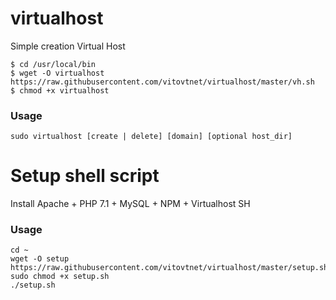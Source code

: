 # virtualhost
Simple creation Virtual Host

```
$ cd /usr/local/bin
$ wget -O virtualhost https://raw.githubusercontent.com/vitovtnet/virtualhost/master/vh.sh
$ chmod +x virtualhost 
```

### Usage

```
sudo virtualhost [create | delete] [domain] [optional host_dir]
```

# Setup shell script

Install Apache + PHP 7.1 + MySQL + NPM + Virtualhost SH

### Usage

```
cd ~
wget -O setup https://raw.githubusercontent.com/vitovtnet/virtualhost/master/setup.sh
sudo chmod +x setup.sh
./setup.sh

```

